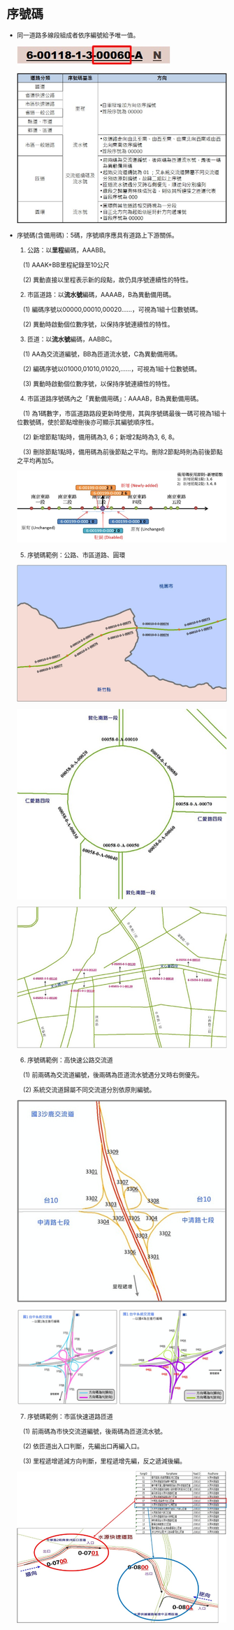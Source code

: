 # 序號碼

* 同一道路多線段組成者依序編號給予唯一值。

  ![Alt text](../.gitbook/assets/018%20%281%29.jpg)

  ![Alt text](../.gitbook/assets/017%20%281%29.jpg)

* 序號碼\(含備用碼\)：5碼，序號順序應具有道路上下游關係。

  1. 公路：以**里程**編碼，AAABB。

   \(1\) AAAK+BB里程紀錄至10公尺

   \(2\) 異動直接以里程表示新的段點，故仍具序號連續性的特性。

  2. 市區道路：以**流水號**編碼，AAAAB，B為異動備用碼。

   \(1\) 編碼序號以00000,00010,00020……，可視為1組十位數號碼。

   \(2\) 異動時啟動個位數序號，以保持序號連續性的特性。

  3. 匝道：以**流水號**編碼，AABBC。

   \(1\) AA為交流道編號，BB為匝道流水號，C為異動備用碼。

   \(2\) 編碼序號以01000,01010,01020,……，可視為1組十位數號碼。

   \(3\) 異動時啟動個位數序號，以保持序號連續性的特性。

  4. 市區道路序號碼內之「異動備用碼」：AAAAB，B為異動備用碼。

   \(1\) 為1碼數字，市區道路路段更新時使用，其與序號碼最後一碼可視為1組十位數號碼，使於節點增刪後亦可顯示其編號順序性。

   \(2\) 新增節點1點時，備用碼為3, 6；新增2點時為3, 6, 8。

   \(3\) 刪除節點1點時，備用碼為前後節點之平均。刪除2節點時則為前後節點之平均再加5。

  ![Alt text](../.gitbook/assets/019.jpg)

  5. 序號碼範例：公路、市區道路、圓環

  ![Alt text](../.gitbook/assets/020.jpg)

  ![Alt text](../.gitbook/assets/021.jpg)

  ![Alt text](../.gitbook/assets/022%20%281%29.jpg)

  6. 序號碼範例：高快速公路交流道

   \(1\) 前兩碼為交流道編號，後兩碼為匝道流水號遇分叉時右側優先。

   \(2\) 系統交流道歸屬不同交流道分別依原則編號。

  ![Alt text](../.gitbook/assets/023.jpg)

  ![Alt text](../.gitbook/assets/024%20%281%29.jpg)

  7. 序號碼範例：市區快速道路匝道

   \(1\) 前兩碼為市快交流道編號，後兩碼為匝道流水號。

   \(2\) 依匝道出入口判斷，先編出口再編入口。

   \(3\) 里程遞增遞減方向判斷，里程遞增先編，反之遞減後編。

  ![Alt text](../.gitbook/assets/042.jpg)

